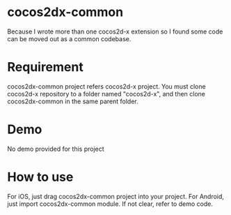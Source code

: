 cocos2dx-common
===============

Because I wrote more than one cocos2d-x extension so I found some code can be moved out as a common codebase.

Requirement
===========
cocos2dx-common project refers cocos2d-x project. You must clone cocos2d-x repository to a folder named "cocos2d-x", 
and then clone cocos2dx-common in the same parent folder.

Demo
===========
No demo provided for this project

How to use
===========
For iOS, just drag cocos2dx-common project into your project. For Android, just import cocos2dx-common module. 
If not clear, refer to demo code.
